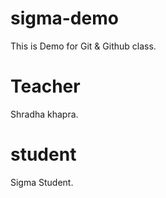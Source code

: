 # sigma-demo
This is Demo for Git &amp; Github class.

# Teacher
Shradha khapra.

# student
Sigma Student.


